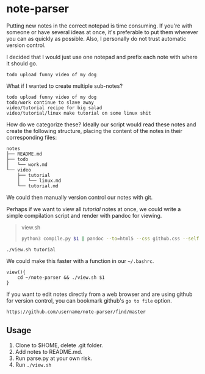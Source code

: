 # note-parser

Putting new notes in the correct notepad is time consuming.
If you're with someone or have several ideas at once, it's preferable to put them wherever you can as quickly as possible.
Also, I personally do not trust automatic version control.

I decided that I would just use one notepad and prefix each note with where it should go.
```
todo upload funny video of my dog
```

What if I wanted to create multiple sub-notes?
```
todo upload funny video of my dog
todo/work continue to slave away
video/tutorial recipe for big salad
video/tutorial/linux make tutorial on some linux shit
```

How do we categorize these?
Ideally our script would read these notes and create the following structure, placing the content of the notes in their corresponding files:
```
notes
├── README.md
├── todo
│   └── work.md
└── video
    ├── tutorial
    │   └── linux.md
    └── tutorial.md
```

We could then manually version control our notes with git.

Perhaps if we want to view all *tutorial* notes at once, we could write a simple compilation script and render with pandoc for viewing.
> view.sh
>```bash
>python3 compile.py $1 | pandoc --to=html5 --css github.css --self-contained --metadata title="NOTES" -o tmp.html && firefox tmp.html
>```
```
./view.sh tutorial
```

We could make this faster with a function in our `~/.bashrc`.
```
view(){
	cd ~/note-parser && ./view.sh $1
}
```

If you want to edit notes directly from a web browser and are using github for version control, you can bookmark github's `go to file` option.
```
https://github.com/username/note-parser/find/master
```

## Usage
1. Clone to $HOME, delete .git folder.
1. Add notes to README.md.
1. Run parse.py at your own risk.
1. Run `./view.sh`
